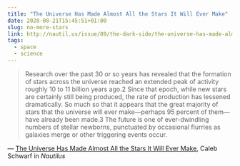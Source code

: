 ```yaml
---
title: "The Universe Has Made Almost All the Stars It Will Ever Make"
date: 2020-08-21T15:45:51+01:00
slug: no-more-stars
link: http://nautil.us/issue/89/the-dark-side/the-universe-has-made-almost-all-the-stars-it-will-ever-make
tags:
  - space
  - science
---
```


> Research over the past 30 or so years has revealed that the formation of stars across the universe reached an extended peak of activity roughly 10 to 11 billion years ago.2 Since that epoch, while new stars are certainly still being produced, the rate of production has lessened dramatically. So much so that it appears that the great majority of stars that the universe will ever make—perhaps 95 percent of them—have already been made.3 The future is one of ever-dwindling numbers of stellar newborns, punctuated by occasional flurries as galaxies merge or other triggering events occur.

&mdash; [The Universe Has Made Almost All the Stars It Will Ever Make](http://nautil.us/issue/89/the-dark-side/the-universe-has-made-almost-all-the-stars-it-will-ever-make), Caleb Schwarf in _Nautilus_
